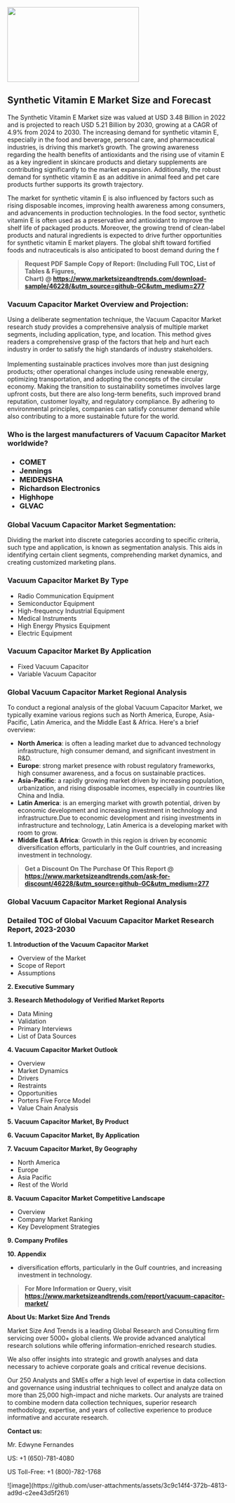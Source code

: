 <p><img class="alignnone size-medium wp-image-20088" src="https://ffe5etoiles.com/wp-content/uploads/2024/12/MST1-300x171.png" alt="" width="300" height="171" /></p><h2>Synthetic Vitamin E Market Size and Forecast</h2><p>The Synthetic Vitamin E Market size was valued at USD 3.48 Billion in 2022 and is projected to reach USD 5.21 Billion by 2030, growing at a CAGR of 4.9% from 2024 to 2030. The increasing demand for synthetic vitamin E, especially in the food and beverage, personal care, and pharmaceutical industries, is driving this market’s growth. The growing awareness regarding the health benefits of antioxidants and the rising use of vitamin E as a key ingredient in skincare products and dietary supplements are contributing significantly to the market expansion. Additionally, the robust demand for synthetic vitamin E as an additive in animal feed and pet care products further supports its growth trajectory.</p><p>The market for synthetic vitamin E is also influenced by factors such as rising disposable incomes, improving health awareness among consumers, and advancements in production technologies. In the food sector, synthetic vitamin E is often used as a preservative and antioxidant to improve the shelf life of packaged products. Moreover, the growing trend of clean-label products and natural ingredients is expected to drive further opportunities for synthetic vitamin E market players. The global shift toward fortified foods and nutraceuticals is also anticipated to boost demand during the f</p><blockquote id="" class=""><strong>Request PDF Sample Copy of Report: (Including Full TOC, List of Tables &amp; Figures, Chart)&nbsp;@&nbsp;<strong><a href="https://www.marketsizeandtrends.com/download-sample/46228/&utm_source=github-GC&utm_medium=277" target="_blank">https://www.marketsizeandtrends.com/download-sample/46228/&utm_source=github-GC&utm_medium=277</a></strong></strong></blockquote><h3 id="" class="">Vacuum Capacitor Market&nbsp;Overview and Projection:</h3><p id="" class="">Using a deliberate segmentation technique, the Vacuum Capacitor Market research study provides a comprehensive analysis of multiple market segments, including application, type, and location. This method gives readers a comprehensive grasp of the factors that help and hurt each industry in order to satisfy the high standards of industry stakeholders. <br /> <br />Implementing sustainable practices involves more than just designing products; other operational changes include using renewable energy, optimizing transportation, and adopting the concepts of the circular economy. Making the transition to sustainability sometimes involves large upfront costs, but there are also long-term benefits, such improved brand reputation, customer loyalty, and regulatory compliance. By adhering to environmental principles, companies can satisfy consumer demand while also contributing to a more sustainable future for the world.</p><h3 id="" class="">Who is the largest manufacturers of&nbsp;Vacuum Capacitor Market worldwide?</h3><h3 class=""><p><ul><li>COMET </li><li> Jennings </li><li> MEIDENSHA </li><li> Richardson Electronics </li><li> Highhope </li><li> GLVAC</li></ul></p></h3><h3 id="" class="">Global&nbsp;Vacuum Capacitor Market Segmentation:</h3><p id="" class="">Dividing the market into discrete categories according to specific criteria, such type and application, is known as segmentation analysis. This aids in identifying certain client segments, comprehending market dynamics, and creating customized marketing plans.</p><h3 id="" class="">Vacuum Capacitor Market&nbsp;By Type</h3><p><p><ul><li>Radio Communication Equipment </li><li> Semiconductor Equipment </li><li> High-frequency Industrial Equipment </li><li> Medical Instruments </li><li> High Energy Physics Equipment </li><li> Electric Equipment</p></li></ul></p></p><h3 id="" class="">Vacuum Capacitor Market&nbsp;By Application</h3><p class=""><p><ul><li>Fixed Vacuum Capacitor </li><li> Variable Vacuum Capacitor</li></ul></p></p><h3 id="" class="">Global Vacuum Capacitor Market Regional Analysis</h3><p id="" class="">To conduct a regional analysis of the global Vacuum Capacitor Market, we typically examine various regions such as North America, Europe, Asia-Pacific, Latin America, and the Middle East &amp; Africa. Here's a brief overview:</p><ul><li><strong>North America</strong>: is often a leading market due to advanced technology infrastructure, high consumer demand, and significant investment in R&amp;D.</li><li><strong>Europe</strong>: strong market presence with robust regulatory frameworks, high consumer awareness, and a focus on sustainable practices.</li><li><strong>Asia-Pacific</strong>: a rapidly growing market driven by increasing population, urbanization, and rising disposable incomes, especially in countries like China and India.</li><li><strong>Latin America</strong>: is an emerging market with growth potential, driven by economic development and increasing investment in technology and infrastructure.Due to economic development and rising investments in infrastructure and technology, Latin America is a developing market with room to grow.</li><li><strong>Middle East &amp; Africa</strong>: Growth in this region is driven by economic diversification efforts, particularly in the Gulf countries, and increasing investment in technology.</li></ul><blockquote id="" class=""><strong>Get a Discount On The Purchase Of This Report @ <strong><a href="https://www.marketsizeandtrends.com/ask-for-discount/46228/&utm_source=github-GC&utm_medium=277" target="_blank">https://www.marketsizeandtrends.com/ask-for-discount/46228/&utm_source=github-GC&utm_medium=277</a></strong></strong></blockquote><h3 id="" class="">Global Vacuum Capacitor Market Regional Analysis</h3><h3 id="" class="">Detailed TOC of Global Vacuum Capacitor Market Research Report, 2023-2030</h3><p id="" class=""><strong>1. Introduction of the Vacuum Capacitor Market</strong></p><ul><li>Overview of the Market</li><li>Scope of Report</li><li>Assumptions</li></ul><p id="" class=""><strong>2. Executive Summary</strong></p><p id="" class=""><strong>3. Research Methodology of Verified Market Reports</strong></p><ul><li>Data Mining</li><li>Validation</li><li>Primary Interviews</li><li>List of Data Sources</li></ul><p id="" class=""><strong>4. Vacuum Capacitor Market Outlook</strong></p><ul><li>Overview</li><li>Market Dynamics</li><li>Drivers</li><li>Restraints</li><li>Opportunities</li><li>Porters Five Force Model</li><li>Value Chain Analysis</li></ul><p id="" class=""><strong>5. Vacuum Capacitor Market, By Product</strong></p><p id="" class=""><strong>6. Vacuum Capacitor Market, By Application</strong></p><p id="" class=""><strong>7. Vacuum Capacitor Market, By Geography</strong></p><ul><li>North America</li><li>Europe</li><li>Asia Pacific</li><li>Rest of the World</li></ul><p id="" class=""><strong>8. Vacuum Capacitor Market Competitive Landscape</strong></p><ul><li>Overview</li><li>Company Market Ranking</li><li>Key Development Strategies</li></ul><p id="" class=""><strong>9. Company Profiles</strong></p><p id="" class=""><strong>10. Appendix</strong></p><ul><li>diversification efforts, particularly in the Gulf countries, and increasing investment in technology.</li></ul><blockquote id="" class=""><strong>For More Information or Query, visit <strong><strong><a href="https://www.marketsizeandtrends.com/report/vacuum-capacitor-market/" target="_blank">https://www.marketsizeandtrends.com/report/vacuum-capacitor-market/</a></strong></strong></strong></blockquote><p id="" class=""><strong>About Us: Market Size And Trends</strong></p><p id="" class="">Market Size And Trends is a leading Global Research and Consulting firm servicing over 5000+ global clients. We provide advanced analytical research solutions while offering information-enriched research studies.</p><p id="" class="">We also offer insights into strategic and growth analyses and data necessary to achieve corporate goals and critical revenue decisions.</p><p id="" class="">Our 250 Analysts and SMEs offer a high level of expertise in data collection and governance using industrial techniques to collect and analyze data on more than 25,000 high-impact and niche markets. Our analysts are trained to combine modern data collection techniques, superior research methodology, expertise, and years of collective experience to produce informative and accurate research.</p><p id="" class=""><strong>Contact us:</strong></p><p id="" class="">Mr. Edwyne Fernandes</p><p id="" class="">US: +1 (650)-781-4080</p><p id="" class="">US Toll-Free: +1 (800)-782-1768</p>
![image](https://github.com/user-attachments/assets/3c9c14f4-372b-4813-ad9d-c2ee43d5f261)
